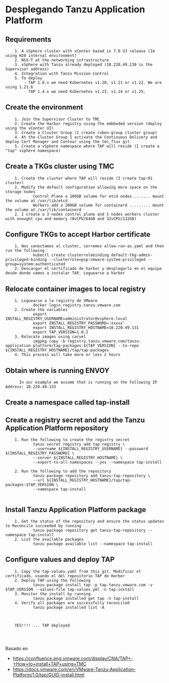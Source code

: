# Desplegando Tanzu Application Platform 

## Requirements
```
    1. A vSphere cluster with vCenter based in 7.0 U3 release (Im using H20 internal environment)
    2. NSX-T at the networking infrastructure
    3. vSphere with Tanzu already deployed (10.220.49.130 is the Supervisor address)
    4. Integration with Tanzu Mission Control
    5. To deploy 
        - TAP 1.0.x we need Kubernetes v1.20, v1.21 or v1.22. We are using 1.21.6
        - TAP 1.4.x we need Kubernetes v1.23, v1.24 or v1.25.
```

## Create the environment
```
    1. Join the Supervisor Cluster to TMC
    2. Create the Harbor registry using the embbeded version (deploy using the vCenter UI)
    3. Create a Cluster Group (I create ruben-group cluster group)
    4. At the Cluster Group I activate the Continuous Delivery and deploy Cert Manager and Contour using the tmc_flux git
    5. Create a vSphere namespace where TAP will reside (I create a "tap" vsphere namespace)
```
## Create a TKGs cluster using TMC
```
    1. Create the cluster where TAP will reside (I create tap-01 cluster)
    2. Modify the default configuration allowing more space on the storage nodes
            Control Plane a 100GB volume for etcd nodes........ mount the volume at /var/lib/etcd
            Workers add a 200GB volume for containerd ......... mount the volume at /var/lib/containerd
    2. I create a 3 nodes control plane and 5 nodes workers cluster with enought cpu and memory (8vCPU/64GB and 32vCPU/132GB)
```
## Configure TKGs to accept Harbor certificate
```
    1. Nos conectamos al cluster, corremos allow-run-as.yaml and then run the following
            kubectl create clusterrolebinding default-tkg-admin-privileged-binding --clusterrole=psp:vmware-system-privileged --group=system:authenticated
    2. Descargar el certificado de harbor y desplegarlo en el equipo desde donde vamos a instalar TAP. Loguearse a harbor 
```
## Relocate container images to local registry
```
    1. Loguearse a la registry de VMware 
            docker login registry.tanzu.vmware.com
    2. Create the variables
            export INSTALL_REGISTRY_USERNAME=administrator@vsphere.local
            export INSTALL_REGISTRY_PASSWORD='xxxxx'
            export INSTALL_REGISTRY_HOSTNAME=10.220.49.131
            export TAP_VERSION=1.0.2
    3. Relocate images using carvel
            imgpkg copy -b registry.tanzu.vmware.com/tanzu-application-platform/tap-packages:${TAP_VERSION} --to-repo ${INSTALL_REGISTRY_HOSTNAME}/tap/tap-packages
    4. This process will take more or less 2 hours

```

## Obtain where is running ENVOY
```
      In our example we assume that is running on the following IP Address: 10.220.49.133
```      

## Create a namespace called tap-install

## Create a registry secret and add the Tanzu Application Platform repository 
```
    1. Run the following to create the registry secret
            tanzu secret registry add tap-registry \
            --username ${INSTALL_REGISTRY_USERNAME} --password ${INSTALL_REGISTRY_PASSWORD} \
            --server ${INSTALL_REGISTRY_HOSTNAME} \
            --export-to-all-namespaces --yes --namespace tap-install
        
    2. Run the following to add the repository
            tanzu package repository add tanzu-tap-repository \
            --url ${INSTALL_REGISTRY_HOSTNAME}/tap/tap-packages:$TAP_VERSION \
            --namespace tap-install
    
```

## Install Tanzu Application Platform package
```
    1. Get the status of the repository and ensure the status updates to Reconcile succeeded by running
            tanzu package repository get tanzu-tap-repository --namespace tap-install
    2. List the available packages 
            tanzu package available list --namespace tap-install
```

## Configure values and deploy TAP
```
    1. Copy the tap-values.yaml from this git. Modificar el certificado, usando el del repositorio TAP de Harbor
    2. Deploy TAP using the following 
            tanzu package install tap -p tap.tanzu.vmware.com -v $TAP_VERSION --values-file tap-values.yml -n tap-install
    3. Monitor the install by running
            tanzu package installed get tap -n tap-install
    4. Verify all packages are successfully reconciled
            tanzu package installed list -A
            
            

    YES!!!! ... TAP deployed 
    
    
    
```  


  Basado en 
  - https://confluence.eng.vmware.com/display/CNA/TAP+-+How+to+install+TAP+using+TMC
  - https://docs.vmware.com/en/VMware-Tanzu-Application-Platform/1.0/tap/GUID-install.html
